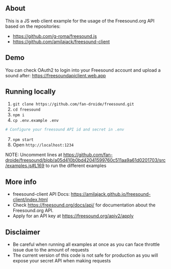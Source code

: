 ## About

This is a JS web client example for the usage of the Freesound.org API based on the repositories: 
- https://github.com/g-roma/freesound.js
- https://github.com/amilajack/freesound-client

## Demo
You can check OAuth2 to login into your Freesound account and upload a sound after:
https://freesoundapiclient.web.app

## Running locally

1. `git clone https://github.com/fan-droide/freesound.git`
2. `cd freesound`
3. `npm i`
5. `cp .env.example .env`
```bash
# Configure your freesound API id and secret in .env
```
7. `npm start`
8. Open `http://localhost:1234`

NOTE: Uncomment lines at https://github.com/fan-droide/freesound/blob/a05d410b0bd42041599760c511aa9a61d0201703/src/examples.js#L169 to run the different examples

## More info

- freesound-client API Docs: https://amilajack.github.io/freesound-client/index.html
- Check https://freesound.org/docs/api/ for documentation about the Freesound.org API.
- Apply for an API key at https://freesound.org/apiv2/apply

## Disclaimer
- Be careful when running all examples at once as you can face throttle issue due to the amount of requests
- The current version of this code is not safe for production as you will expose your secret API when making requests